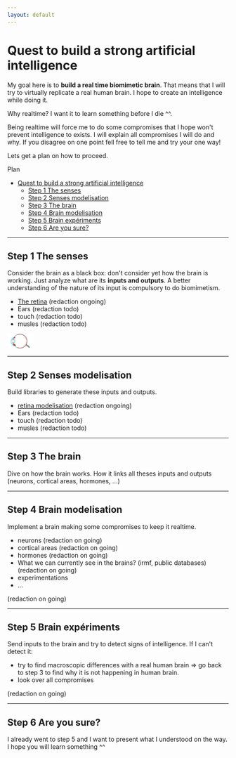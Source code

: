 ```yaml
---
layout: default
---
```


# Quest to build a strong artificial intelligence

My goal here is to **build a real time biomimetic brain**. That means that I will try to virtually replicate a real human brain. I hope to create an intelligence while doing it.

Why realtime? I want it to learn something before I die ^^.

Being realtime will force me to do some compromises that I hope won't prevent intelligence to exists. I will explain all compromises I will do and why. If you disagree on one point fell free to tell me and try your one way!

Lets get a plan on how to proceed.

Plan

- [Quest to build a strong artificial intelligence](#quest-to-build-a-strong-artificial-intelligence)
  - [Step 1 The senses](#step-1-the-senses)
  - [Step 2 Senses modelisation](#step-2-senses-modelisation)
  - [Step 3 The brain](#step-3-the-brain)
  - [Step 4 Brain modelisation](#step-4-brain-modelisation)
  - [Step 5 Brain expériments](#step-5-brain-exp%c3%a9riments)
  - [Step 6 Are you sure?](#step-6-are-you-sure)

-----------------------------
## Step 1 The senses

Consider the brain as a black box: don't consider yet how the brain is working. Just analyze what are its **inputs and outputs**.
A better understanding of the nature of its input is compulsory to do biomimetism.

- [The retina](sensors/retina/retina.html) (redaction ongoing)
- Ears (redaction todo)
- touch (redaction todo)
- musles (redaction todo)

<a href="sensors/retina/retina.html">
  <img src="sensors/retina/img/eye.png" width="60" alt="Color sensitivity" />
</a>

-----------------------------
## Step 2 Senses modelisation

Build libraries to generate these inputs and outputs.
- [retina modelisation](sensors/retina/retina_modelisation.html) (redaction ongoing)
- Ears (redaction todo)
- touch (redaction todo)
- musles (redaction todo)

-----------------------------
## Step 3 The brain

Dive on how the brain works. How it links all theses inputs and outputs (neurons, cortical areas, hormones, ...)

-----------------------------
## Step 4 Brain modelisation

Implement a brain making some compromises to keep it realtime.
  - neurons (redaction on going)
  - cortical areas (redaction on going)
  - hormones (redaction on going)
  - What we can currently see in the brains? (irmf, public databases) (redaction on going)
  - experimentations
  - ...

(redaction on going)

-----------------------------
## Step 5 Brain expériments
Send inputs to the brain and try to detect signs of intelligence. If I can't detect it:
 - try to find macroscopic differences with a real human brain => go back to step 3 to find why it is not happening in human brain.
  - look over all compromises

(redaction on going)

-----------------------------
## Step 6 Are you sure?
I already went to step 5 and I want to present what I understood on the way. I hope you will learn something ^^
